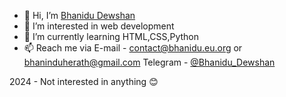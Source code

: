 - 👋 Hi, I’m [Bhanidu Dewshan](https://bhanidu.eu.org)
- 👀 I’m interested in web development
- 🌱 I’m currently learning HTML,CSS,Python
- 📫 Reach me via
E-mail - [contact@bhanidu.eu.org](mailto:contact@bhanidu.eu.org) or  [bhaninduherath@gmail.com](mailto:bhaninduherath@gmail.com)
Telegram - [@Bhanidu_Dewshan](https://t.me/Bhanidu_Dewshan)


2024 - Not interested in anything 😊
